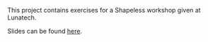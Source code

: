 This project contains exercises for a Shapeless workshop given at Lunatech.

Slides can be found [here](https://docs.google.com/presentation/d/1z7wzSxgjyASt3twKpDB8XpK57eItwvbVG-vTWg74j7w/edit#slide=id.g25535e9f9d_0_104).